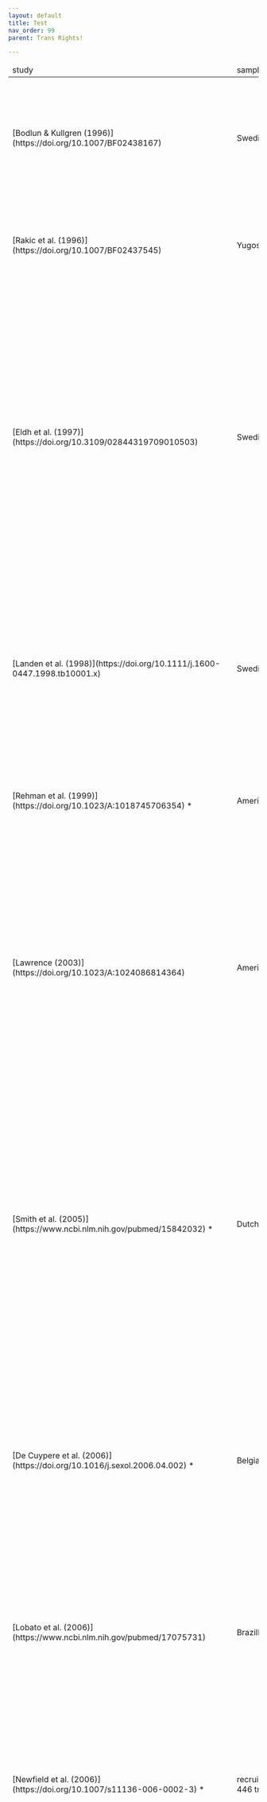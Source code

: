 ```yaml
---
layout: default
title: Test
nav_order: 99
parent: Trans Rights!

---
```

<script> jtd.setTheme('green'); </script> 

<link rel="stylesheet" type="text/css" href="https://cdn.datatables.net/1.10.25/css/jquery.dataTables.css">
  
<script type="text/javascript" charset="utf8" src="https://cdn.datatables.net/1.10.25/js/jquery.dataTables.js"></script>

<script>
$(document).ready(function(){

    $('#table_id').DataTable( {
        paging: true,
        stateSave: true,
        searching: true,
        scrollX: true,
    }
        );
});
</script>

<section markdown="0">
<table id="table_id">
    <thead>
        <tr>
            <td>study</td>
            <td>sample(s)</td>
            <td>study design</td>
            <td width="40%">results</td>
            <td>notes</td>
        </tr>
    </thead>
    <tbody>
        <tr>
            <td>[Bodlun &amp; Kullgren (1996)](https://doi.org/10.1007/BF02438167)</td>
            <td>Swedish clinical sample of 10 trans women and 9 trans men, "core transsexuals"</td>
            <td>questionnaires before and after a 5 year period (participants were at various stages in medical transition during both times), comparison of before &amp; after responses</td>
            <td>13 improved, 3 stable, 2 unsatisifed, 1 unsatisifed &amp; detranstioned</td>
            <td></td>
        </tr>
        <tr>
            <td>[Rakic et al. (1996)](https://doi.org/10.1007/BF02437545)</td>
            <td>Yugoslavian clinical sample of 22 trans women and 10 trans men</td>
            <td>questionnaires before and 6 months to 4 years (median 18 months) after bottom surgery; comparison of before &amp; after responses</td>
            <td>no regrets, 87%  had improved body image, better social, sexual and occupational life</td>
            <td>straight trans people only</td>
        </tr>
        <tr>
            <td>[Eldh et al. (1997)](https://doi.org/10.3109/02844319709010503)</td>
            <td>Swedish clinical sample of 40 trans men and 50 trans women</td>
            <td>questionnaires before and 6 months to 30 years (median 5,8 years) after SRS including bottom surgery; comparison of before &amp; after responses</td>
            <td>86,5% (64/74) of respondents satisfied with their lives post-SRS; 5,4% (2 people of each gender) detransitioned socially and regretted the surgeries; 4% (2 trans women and 1 trans man) commited suicide, but had many suicide attempts before SRS as well; social stability (e.g. acceptance by family &amp; friends), surgical techniques and overall body appearance (beside genitals) were found to be predictors of good outcomes</td>
            <td></td>
        </tr>
        <tr>
            <td>[Landen et al. (1998)](https://doi.org/10.1111/j.1600-0447.1998.tb10001.x)</td>
            <td>Swedish clinical sample undergoing initial SRS from 1972-1992; 213 total</td>
            <td>retrospective study of medical records, looked for predictors of regret after SRS (including bottom surgery)</td>
            <td>8 detransitioners (3,8%) in total; mostly associated with poor family support and less frequently with not being a "core transsexual" or having psychosis; last year in which someone who later requested reversal received approval for SRS was 1982</td>
            <td>time between SRS and request for reversal 1-15 years (7,4 years median), meaning that some of the more recent patients considered non-regretful here could technically have eventually requested reversal years after the study was conducted</td>
        </tr>
        <tr>
            <td>[Rehman et al. (1999)](https://doi.org/10.1023/A:1018745706354) *</td>
            <td>American clinical sample of 28 trans women</td>
            <td>interviews 3 years after SRS</td>
            <td>no regrets, ability to normally return to work, more satisfactory personal and social life of patients after SRS</td>
            <td></td>
        </tr>
        <tr>
            <td>[Lawrence (2003)](https://doi.org/10.1023/A:1024086814364)</td>
            <td>American clinical sample of 232 trans women</td>
            <td>questionnaires 1-7 years after SRS 1 to 7 years (most available questionnaires from people having had surgery 2-4 years ago)</td>
            <td>59% reported improvement of quality of life as 8 or higher on an 0-10 scale, 1 reported worsening (0,45%), the rest reported no change; 86% reported their happiness as 8 or higher, 4% as 5 or lower; nobody regretted SRS overall, 6% only sometimes (mostly due to social unacceptance or functional &amp; physical outcomes)</td>
            <td></td>
        </tr>
        <tr>
            <td>[Smith et al. (2005)](https://www.ncbi.nlm.nih.gov/pubmed/15842032) *</td>
            <td>Dutch clinical sample of 94 trans women and 64 trans men</td>
            <td>questionnaires and personal interview (not all participants completed the latter) 1-4 years after SRS</td>
            <td>**virtually no gender dysphoria after SRS, independent of "subtype"**; no body dissatisfaction, 91,6% were even _very_ satisifed with their bodies; better psychological functioning; 1 trans woman had strong regrets and would not choose SRS again (it is not stated that they detransitioned though), another had strong regrets but would choose to undergo it again</td>
            <td>almost all patients in this sample had social support, only 4 (3,9%) had absolutely nobody to rely on</td>
        </tr>
        <tr>
            <td>[De Cuypere et al. (2006)](https://doi.org/10.1016/j.sexol.2006.04.002) *</td>
            <td>Belgian clinical sample of 35 trans women and 27 trans men</td>
            <td>semi-structured interviews at least 1 year after bottom surgery; median 4,1 years for trans women and 7,6 years for trans men</td>
            <td>**significant drop in suicide attempt rate (29,3% to 5,1%); gender dysphoria level dropped to that of the general population**; 88,6% trans women and 85,2% trans men felt happy after surgery; regret only occasional in 2 cases, no detransitioners; improved social functioning</td>
            <td></td>
        </tr>
        <tr>
            <td>[Lobato et al. (2006)](https://www.ncbi.nlm.nih.gov/pubmed/17075731)</td>
            <td>Brazillian clinical sample of 18 trans women and 1 trans man</td>
            <td>used questionnaires before and 1 to 2,5 years after bottom surgery; comparison of before &amp; after responses</td>
            <td>no regrets; improvement of sexual experience considered for 83,3%; 64,7% say initiating and maintaining relationships became easier; pariticpants with a partner increased from 52,6% to 73,7%</td>
            <td>only early-onset dysphoric trans people ("type 1 transsexuals"); excluded intersex people and people with psychotic disorders or addictions to psychoactive substances from the beginning</td>
        </tr>
        <tr>
            <td>[Newfield et al. (2006)](https://doi.org/10.1007/s11136-006-0002-3) *</td>
            <td>recruitment through internet, bulletin boards, and postcards; mostly U.S.-American; 446 trans men</td>
            <td>online survey; trans men with or without HRT were compared to each other</td>
            <td>HRT significantly correlated with higher quality of life</td>
            <td>non-clinical sample; study design means HRT is not necessarily what caused higher quality of life, it could also be that higher quality of life (e.g. wealth) enables them to access HRT more often or that there's a third factor</td>
        </tr>
        <tr>
            <td>[Kraemer et al. (2008)](https://www.ncbi.nlm.nih.gov/pubmed/18033979)</td>
            <td>Swiss clinical sample of 16 trans women and 7 trans men pre-SRS, 14 trans women and 8 trans men post-SRS</td>
            <td>compared questionnaire responses of pre- and post-SRS people; post-SRS group had 5 months to 8 years (median of 51 months=4,25 years) follow-up</td>
            <td>post-SRS sample scored significantly higher in measures of self-confidence and attractiveness and lower on insecurity and concern compared to pre-SRS sample; none of the tested variables were found to be correlated to the time since SRS; taking HRT or not in the pre-SRS group was not found to be correlated to any of the tested variables either</td>
            <td></td>
        </tr>
        <tr>
            <td>[Imbimbo et al. (2009)](https://doi.org/10.1111/j.1743-6109.2009.01379.x)</td>
            <td>Italian clinical sample of 163 trans women</td>
            <td>questionnaires before and 12-18 months after SRS; comparison of before &amp; after responses</td>
            <td>94% were satisfied with having undergone surgery, 6% regretted it in some way (not stated why and whether they detransitioned)</td>
            <td></td>
        </tr>
        <tr>
            <td>[Nelson et al. (2009)](https://doi.org/10.1016/j.bjps.2007.10.049)</td>
            <td>UK clinical sample of 12 trans men</td>
            <td>questionnaires 2-23 months after top surgery, median of 10 months</td>
            <td>no regrets, all patients were satisfied, felt that their self-confidence and social interactions improved</td>
            <td></td>
        </tr>
        <tr>
            <td>[Vujovic et al. (2009)](https://doi.org/10.1111/j.1743-6109.2008.00799.x)</td>
            <td>Serbian clinical sample of 71 trans women and 76 trans men</td>
            <td>retrospective study and description of  the Serbian trans population using available data of everyone who presented at the (at the time) only Serbian gender clinic between 1987 and 2006</td>
            <td>no reported regrets, all patients who did would undergo SRS again, some where also satisifed with HRT only</td>
            <td></td>
        </tr>
        <tr>
            <td>[Weyers et al. (2009)](https://doi.org/10.1111/j.1743-6109.2008.01082.x)</td>
            <td>Belgian clinical sample of 50 trans women</td>
            <td>questionnaires 6 months after bottom surgery</td>
            <td>high satisfaction with self-image, good physical and mental health, but some issues with sexual functioning related to surgical outcomes; 96% never regretted the surgery, 4% (2 women) sometimes, no detransitioners</td>
            <td></td>
        </tr>
        <tr>
            <td>[Ainsworth &amp; Spiegel (2010)](https://doi.org/10.1007/s11136-010-9668-7)</td>
            <td>internet recruitment, 247 trans women</td>
            <td>interviews before or after bottom surgery and/or FFS; comparison of people with and without certain surgeries</td>
            <td>FFS and SRS (both together and seperate) associated with better quality of life</td>
            <td>non-clinical sample</td>
        </tr>
        <tr>
            <td>[Johansson et al. (2010)](https://doi.org/10.1007/s10508-009-9551-1)</td>
            <td>Swedish clinical sample of 25 trans women and 17 trans men</td>
            <td>semi-structured interviews before &amp; at least 5 years after being approved for medical transition; if already pursued, at least 2 years after SRS; median of 7,8 years between SRS and follow-up for trans women and 7,4 years for trans men</td>
            <td>clinicians rated overall outcomes as favourable in 62% of the cases, patients themselves in 95% of the cases; 86% were judged as stable or  improved in their overall functioning by clinicians; only 5-15% of patients were dissatisfied with some aspect (general health, surgical outcomes, etc.), but nobody regretted medical transition altogether</td>
            <td></td>
        </tr>
        <tr>
            <td>[Parola et al. (2010)](https://doi.org/10.1016/j.sexol.2009.05.004)</td>
            <td>French clinical sample of 15 trans men and 15 trans women</td>
            <td>questionnaires &amp; semi-structured interviews at least 2 years after SRS</td>
            <td>everyone was satisfied with their medical transition, no regrets; quality of life improved for almost everyone both in social and sexual aspects</td>
            <td></td>
        </tr>
        <tr>
            <td>[Colton-Meier et al. (2011)](https://doi.org/10.1080/19359705.2011.581195)</td>
            <td>internet recruitment through ftm forums, mostly U.S. Americans, 369 trans men</td>
            <td>survey on effects of HRT; comparison of trans men with or without HRT</td>
            <td>HRT associated with better mental health &amp; health-related quality of life</td>
            <td>non-clinical sample, data collection over 3 months in 2008</td>
        </tr>
        <tr>
            <td>[Pimenoff &amp; Pfäfflin (2011)](https://doi.org/10.1080/15532739.2011.618399)</td>
            <td>Finnish clinical sample of 15 trans women and 17 trans men who completed medical and legal transition to the full extent that it's possible between 1970 and 2002</td>
            <td>questionnaires after a median of 5 years after bottom surgery and 8,5 years after legal transition</td>
            <td>significant improvement of both social and psychological adjustment after transition, regardless of compliance with standards of care of that time</td>
            <td>A total of 88 patients were reruited, of which 3 regretted transition (3,4%) before having had completed all the possible steps of medical transition and were therefore not included in further analysis</td>
        </tr>
        <tr>
            <td>[Rotondi et al. (2011)](doi.org/10.7870/cjcmh-2011-0021) **</td>
            <td>Canadian sample of 205 trans men recruited through the internet, organizations, venues, etc.</td>
            <td>survey on factors associated with depression; comparison of trans men with or without treatment</td>
            <td>depression was associated with (among other things) not taking HRT as well as planning to medically transition but not currently doing so; less depression was associated with having medically transitioned and having had surgery before 2008 (which was defined as not recent)</td>
            <td>non-clinical sample </td>
        </tr>
        <tr>
            <td>[Gomez-Gil et al. (2012)](https://doi.org/10.1016/j.psyneuen.2011.08.010)</td>
            <td>Spanish clinical sample of 113 trans women and 74 trans men</td>
            <td>questionnaires on the effects of HRT and SRS; comparison of trans people with or without HRT and/or SRS</td>
            <td>both SRS and HRT significantly correlated with reduced depression, anxiety, and social distress</td>
            <td></td>
        </tr>
        <tr>
            <td>[Gorin-Lazard et al. (2012)](https://doi.org/10.1111/j.1743-6109.2011.02564.x)</td>
            <td>French clinical sample of 30 trans men and 31 trans women</td>
            <td>questionnaires on the effects of HRT on quality of life; comparison of trans people with or without HRT; those who were on HRT have had 12-42 months=1-3,5 years (median of 20 months=1,67 years) of treatment at that time</td>
            <td>HRT is independently linked to a higher quality of life</td>
            <td>excluded people with psychiatric comorbities from the beginning</td>
        </tr>
        <tr>
            <td>[Budge et al. (2013)](https://doi.org/10.1177/0011000011432753)</td>
            <td>America, recruited through support groups, 13 trans women, 2 trans men, 2 genderqueer people, 1 male crossdresser</td>
            <td>one-time qualitative interviews on emotions and coping mechanisms during various stages of transition</td>
            <td>"affirmative emotional experiences" commonly associated with HRT (16 of the participants went on HRT)</td>
            <td>non-clinical sample, qualitative rather than quantitative, unusually diverse sample in terms of sexual orientation</td>
        </tr>
        <tr>
            <td>[Colizzi et al. (2013)](https://doi.org/10.1111/jsm.12155)</td>
            <td>Italian clinical sample of 45 trans women and 25 trans men</td>
            <td>questionnaires &amp; blood test before and 12 months into HRT; tested stress, attachment patterns, and cortisol awakening response (CAR)</td>
            <td>HRT decreased CAR levels and perceived stress regardless of attachment style</td>
            <td>excluded intersex people and people with psychiatric pathologies from the beginning</td>
        </tr>
        <tr>
            <td>[Costatino et al. (2013)](https://doi.org/10.1080/0092623X.2012.736920)</td>
            <td>Italian clinical sample of 50 trans men</td>
            <td>questionnaires on the impact of medical transition before HRT, 12 months into HRT, and 6 months after SRS (no genital surgery)</td>
            <td>HRT improved sexual function and SRS reduced aggressiveness, but also reduced sexual function again (which might be because SRS did not include bottom surgery and disappointed some, or because not everyone was done recovering from SRS when filling out the questionnaire); more positive mood changes occured but were not statistically significant (see table 3); insomnia and sweating increased with HRT</td>
            <td>excluded intersex people, drug addicts, and people with psychiatric comorbidities from the beginning</td>
        </tr>
        <tr>
            <td>[Gorin-Lazard et al.(2013)](https://doi.org/10.1097/NMD.0000000000000046)</td>
            <td>French clinical sample of 36 trans women and 31 trans men</td>
            <td>questionnaire on the influence of HRT on self-esteem, mood, and quality of life; comparison of trans people to each other</td>
            <td>HRT independently associated with less depression, greater self-esteem and better psychological well-being</td>
            <td></td>
        </tr>
        <tr>
            <td>[Weigert et al. (2013)](https://doi.org/10.1097/01.prs.0000434415.70711.49)</td>
            <td>French clinical sample of 35 trans women</td>
            <td>questionnaires 3 weeks before and 4 months after breast augmentation, which was performed a median of 16 months after bottom surgery; 21 patients completed the questionnaire a third time 12 to 39,6 months=1 to 3,3 years (median of 20,7 months=1,7 years) after surgery</td>
            <td>significant improvement in all measured areas (sexual, psychosocial and physical well-being) after surgery</td>
            <td></td>
        </tr>
        <tr>
            <td>[Bailey et al. (2014)](https://doi.org/10.1108/MHRJ-05-2014-0015)</td>
            <td>UK, internet recruitment, 889 people of which 778 desired or underwent medical transition to some degree</td>
            <td>questionnaire about suicidal ideation &amp; attempts; comparison of trans people to each other</td>
            <td>**suicidality associated (among others) with denial of desired medical treatments**</td>
            <td>non-clinical sample</td>
        </tr>
        <tr>
            <td>[Boza &amp; Nicholson (2014)](https://doi.org/10.1080/15532739.2014.890558)</td>
            <td>Australia; recruitment via internet, support groups, snowballing; 83 trans men and 160 trans women</td>
            <td>questionnaire on mental health; comparison of trans people with each other</td>
            <td>SRS associated with less depression</td>
            <td>non-clinical sample</td>
        </tr>
        <tr>
            <td>[Colizzi et al. (2014)](https://doi.org/10.1016/j.psyneuen.2013.09.029)</td>
            <td>Italian clinical sample, 78 trans women and 29 trans men</td>
            <td>questionnaires before and 12 months into HRT</td>
            <td>12 months HRT approx. halved prevelance of all bad measures (psychiatric distress, functioninal impairment) across sample</td>
            <td>intersex people and people with unstable psychiatric comorbidities excluded from the beginning</td>
        </tr>
        <tr>
            <td>[Davis &amp; Meier (2014)](https://doi.org/10.1080/19317611.2013.833152)</td>
            <td>American sample of 208 transmasculine people (including trans men, genderqueer, and genderfluid people); recruitment through internet and local communities</td>
            <td>survey; comparison of trans people who did and did not have HRT and/or top surgery; in case of the use of HRT it ranged from 1 week to 35 years (median of 3,62 years); time since top surgery (if performed) not recorded</td>
            <td>reduction in anxiety, depression, anger and an increase in body satisfaction associated with with HRT and top surgery</td>
            <td></td>
        </tr>
        <tr>
            <td>[Dhejne et al. (2014)](https://doi.org/10.1007/s10508-014-0300-8)</td>
            <td>All Swedish citizens who applied for SRS and legal name change from 1972 to 2010 (252 trans men and 478 trans women)</td>
            <td>retrospective study of transition regret using official data</td>
            <td>regret rate of 2,2% for both genders and an additional 1,2% (across both binary genders) who have withdrawn their application themselves before it was evaluated; time from first legal gender change to regret application was 75-137 months (6,25-11,4 years) or a median of 90 months (7,5 years) for trans men, 22-177 months (1,83-14,75 years) or a median of 102 months (8,5 years) for trans women</td>
            <td> regret rate decreased a lot over time from 27% in 1960-1971 down to 2,4% in the 1991-2000 time period and 0,3% in 2001-2010 (although there may be some cases of regret in the last group who have no yet applied for reversal, as the median time from first legal sex change to regret application is around 8 years)</td>
        </tr>
        <tr>
            <td>[Fisher et al. (2014)](https://doi.org/10.1111/jsm.12413)</td>
            <td>Italian clinical sample of 66 trans women and 59 trans men</td>
            <td>questionnaire about body uneasiness &amp; correlation with HRT; comparison of trans people with or without treatment; HRT was taken 1,5 months to 30,125 years (median of 430 days = around 14 months) by trans women and 33 days to 2,8 years (median of 799 days = around 2,2 years) by trans men</td>
            <td>HRT duration and higher dosage independently correlated with decreased body uneasiness for trans women, but not for trans men; the authors write that the latter might be, for example, due to HRT not significantly reducing chest size in trans men (which can be a major source of body uneasiness for them)</td>
            <td>excluded people who were intersex, had changes in HRT treatment before the study, had internalized homophobia, or were diagnosed mental retardation or transvestite fetishism</td>
        </tr>
        <tr>
            <td>[Gomez-Gil et al. (2014)](https://doi.org/10.1007/s11136-013-0497-3)</td>
            <td>Spanish clinical sample of 119 trans women and 74 trans men</td>
            <td>questionnaire about factors associated with better quality of life in trans people before bottom surgery; comparison of trans people to each other</td>
            <td>better quality of life associated with (among other factors) being on HRT</td>
            <td></td>
        </tr>
        <tr>
            <td>[Hess et al. (2014)](http://doi.org/10.3238/arztebl.2014.0795)</td>
            <td>German clinical sample of 254 trans women</td>
            <td>questionnaire on satisfaction 1-7 years (median of 5,05 years) after SRS</td>
            <td>87,4% were satisfied or very satisfied with their outward appearance as women; 72% were satisfied or very satisfied with the functional outcome; 1 full detransitioner (sees himself as male) (1%), 3 peple who see themselves as "more male than female" (2,9%)</td>
            <td></td>
        </tr>
        <tr>
            <td>[Heylens et al. (2014)](https://doi.org/10.1111/jsm.12363)</td>
            <td>Belgian clinical sample of 46 trans women and 11 trans men</td>
            <td>questionnaires before treatment, 3-6 months into HRT, and 1-12 months after SRS; tested for psychopathology</td>
            <td>medical transition leads to a significant reduction of psychopathology in areas such as depression, anxiety, somatization, psychoticism, interpersonal sensitivity, hostility, and overall psychoneurotic distress</td>
            <td>one person commited suicide during follow-up</td>
        </tr>
        <tr>
            <td>[Manieri et al. (2014)](https://doi.org/10.1080/15532739.2014.899174)</td>
            <td>Italian clinical sample of 56 trans women and 27 trans men</td>
            <td>questionnaires about quality of life before and 1 year into HRT</td>
            <td>HRT improves quality of life and seems to be free of major risks in healthy individuals under clinical supervision in the first year</td>
            <td>excluded intersex people and people with severe psychopathology from the beginning</td>
        </tr>
        <tr>
            <td>[Castellano et al. (2015)](https://doi.org/10.1007/s40618-015-0398-0)</td>
            <td>Italy, recruitment through local ads, 46 trans women and 14 trans men, local cis control group</td>
            <td>questionnaires on the psychological &amp; sexual effects of bottom surgery; at least 2 years and up to 33 years after SRS</td>
            <td>trans sample scored similarly to cis controls in quality of life and body image; trans men slightly worse in sexual life subscale than cis men</td>
            <td>non-clinical sample</td>
        </tr>
        <tr>
            <td>[Keo-Meier et al. (2015)](http://dx.doi.org/10.1037/a0037599)</td>
            <td>American sample of 48 trans men and 53 cis men &amp; 62 cis women as controls</td>
            <td>questionnaires before and 3 months into HRT on psychological function</td>
            <td>3 months of HRT led to decreased psychopathology and betterment in psychological functioning on multiple domains</td>
            <td>non-clinical sample</td>
        </tr>
        <tr>
            <td>[Ruppin &amp; Pfäfflin (2015)](https://doi.org/10.1007/s10508-014-0453-5)</td>
            <td>Germany, 35 trans women and 36 trans men</td>
            <td>standardized questionnaires &amp; qualitative interviews about quality of life at initial contact and 10-24 (mean 13,8) years after legal name &amp; gender marker change\***; almost all participants took HRT and had at least one SRS</td>
            <td>high life satisfaction, employment, good social integration, **gender dysphoria remained reduced**, other psychological problems decreased too</td>
            <td></td>
        </tr>
        <tr>
            <td>[Bar et al. (2016)](dx.doi.org/10.1177/0008417416635346)</td>
            <td>Israel, internet and local recruitment, snowballing; 22 trans women (all medically transitioning) and 22 cis women</td>
            <td>questionnaires on changes of occupational well-being over time; trans women compared to cis women</td>
            <td>occupational well-being improved for both groups, but steeper for trans women who started out lower on the scale (likely due to gender dysphoria that cis women don't have/have much less) with the gap reducing over time (likely because their gender dysphoria reduced over time as they advanced in their social &amp; medical transition and experienced positive effects from it)</td>
            <td>non-clinical sample; only indirect investigation of effects of medical transition</td>
        </tr>
        <tr>
            <td>[Bouman et al. (2016)](http://dx.doi.org/10.1016/j.jsxm.2016.01.009)</td>
            <td>UK clinical sample, 71 trans women over the age of 50</td>
            <td>questionnaires on psychopathology and clinical measures, at initial contact; use of HRT occured in about half of participants prior to clinic referral; comparison of trans people to each other</td>
            <td>use of HRT prior to referral associated with less anxiety, but not less depression</td>
            <td>purposefully uses a sample of older transitioners</td>
        </tr>
        <tr>
            <td>[Cardoso da Silva et al. (2016)](https://doi.org/10.1016/j.jsxm.2016.03.370)</td>
            <td>Brazillian clinical sample, 47 trans women</td>
            <td>questionnaires n psychological and social functioning, physical health, level of independence before and at least 1 year after bottom surgery (including HRT before it)</td>
            <td>significant improvement of psychological and social functioning, but significant worsening of physical health and level of independence; although this can easily be justified with having to recover after bottom surgery according to the authors; those who had more recent revisions (further interventions to correct complications) had worse (but still good) outcomes than those who did not</td>
            <td>people with psychotic disorders, mental retardation or substance addictions were excluded from the beginning</td>
        </tr>
        <tr>
            <td>[Glynn et al. (2016)](doi.org/10.1037/sgd0000171)</td>
            <td>American sample of 573 trans women with a history of sex work</td>
            <td>one-time self-report on the role of gender-affirmation on psychological well-being; comparison of trans people to each other</td>
            <td>gender affirmation (including medical) associated with less depression and higher self-esteem, although no domains of gender affirmation (social, psychological nor mental) were associated statistically significantly with suicidal ideation</td>
            <td>non-clinical sample</td>
        </tr>
        <tr>
            <td>[Padula et al. (2015)](https://doi.org/10.1007/s11606-015-3529-6)</td>
            <td>extracted model parameters from [National Transgender Discrimination Survey (NTDS) (2011)](https://www.thetaskforce.org/wp-content/uploads/2019/07/ntds_full.pdf) ([archive](https://web.archive.org/web/20210429072230/https://www.thetaskforce.org/wp-content/uploads/2019/07/ntds_full.pdf)) of adults, which had 6436 US-American respondents</td>
            <td>cost-effectiveness of insurance coverage for medically-necessary trans-related services (e.g. medical transition); used Markov model with 5-10 year time horizons from US societal perspective </td>
            <td>provider coverage of trans-related care was cost-effective (i. e. reduced more costs [e.g. on treating HIV, depression, drug abuse, etc. that would be likely to occur from denying coverage for medical transition] than it costs to cover medical transition) in 85% of simulations; budget impact for individual members is 0,016$ per month</td>
            <td></td>
        </tr>
        <tr>
            <td>[van de Grift et al. (2017a)](doi.org/10.1097/PSY.0000000000000465)</td>
            <td>European (Dutch, German, Belgian, Norwegian) clinical sample of 135 transfeminine and 66 transmasculine people</td>
            <td>questionnaires on gender dysphoria &amp; body image at admission and 4-6 years after it (participants were at various stages in their medical &amp; social transition at follow-up and were not all finished)</td>
            <td>**gender dysphoria decreased in all participants at follow-up** (including those who were unable to or decided not to medically transition, either because social transition was enough or because they desisted), **but much more so in those participants who had received both HRT and SRS, whose gender dysphoria levels were now comparable to cis people**; body image improved both regarding transition-responsive areas (i. e. body parts/traits that can be changed) and those that are not responsive; </td>
            <td>29 people had not medically transitioned at follow-up (non-treatment group), most due to circumstances and a few due to their own choice; of the 29 people only 7 were confirmed to fulfill diagnostic criteria; due to an error, in the non-treatment group only the gender dysphoria of those who had socially transitioned (9 people) was assessed - they generally already showed lower scores of gender dysphoria than those who did later get medical treatment; 2 of them socially detransitioned; 9 people of the non-treatment group said they do not plan to re-apply for medical treatment in the future, 8 were unsure, 6 were going to</td>
        </tr>
        <tr>
            <td>[van de Grift et al. (2017b)](https://doi.org/10.1080/0092623X.2017.1326190)</td>
            <td>same sample as above but only considering the 136 people who received both HRT and SRS (81 trans women, 51 trans men, 4 missing data)</td>
            <td>questionnaires on quality of life &amp; satisfaction at admission and 4-6 years later</td>
            <td>satisfaction with SRS was 94% to 100% (depending on procedure), quality of life increased after SRS; nobody reported major regret; 6% (9 people) reported dissatisfaction or minor regret about some SRS they underwent, for 8 of whom it is tied to complications rather than realizing they're not trans - 1 trans woman did not specify her reason for dissatisfaction; **no significant differences of gender dysphoria levels in trans people after HRT and SRS compared to cis controls**</td>
            <td>some missing data for 2,9% of participants who had HRT and SRS</td>
        </tr>
    </tbody>
</table>

</section>
